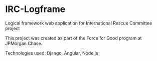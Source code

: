 # IRC-Logframe

Logical framework web application for International Rescue Committee project

This project was created as part of the Force for Good program at JPMorgan Chase. 

Technologies used: Django, Angular, Node.js
